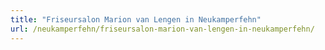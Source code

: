 ```yaml
---
title: "Friseursalon Marion van Lengen in Neukamperfehn"
url: /neukamperfehn/friseursalon-marion-van-lengen-in-neukamperfehn/
---
```

